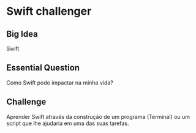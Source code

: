 # Swift challenger
## Big Idea
Swift
## Essential Question
Como Swift pode impactar na minha vida?
## Challenge
Aprender Swift através da construção de um programa
(Terminal) ou um script que lhe ajudaria em uma das
suas tarefas.